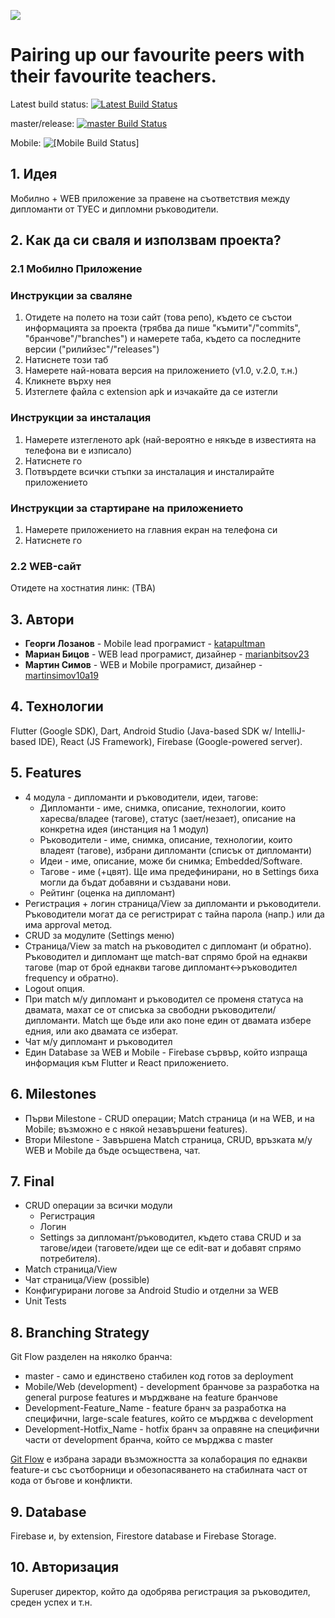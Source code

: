 ![](https://cdn.discordapp.com/attachments/570237847672586270/707178057961570324/Logo_Text.png)

# Pairing up our favourite peers with their favourite teachers.

Latest build status: [![Latest Build Status](https://app.bitrise.io/app/65f7e81df01f66b6/status.svg?token=N6j31UVCWpUMdM9_P9tSZQ)](https://app.bitrise.io/app/65f7e81df01f66b6)

master/release: [![master Build Status](https://app.bitrise.io/app/65f7e81df01f66b6/status.svg?token=N6j31UVCWpUMdM9_P9tSZQ&branch=master)](https://app.bitrise.io/app/65f7e81df01f66b6)

Mobile: ![[Mobile Build Status]](https://app.bitrise.io/app/65f7e81df01f66b6/status.svg?token=N6j31UVCWpUMdM9_P9tSZQ&branch=Mobile)

## 1.	 Идея
Мобилно + WEB приложение за правене на съответствия между дипломанти от ТУЕС и дипломни ръководители.

## 2. Как да си сваля и използвам проекта?

### 2.1 Мобилнo Приложение

### Инструкции за сваляне
1) Отидете на полето на този сайт (това репо), където се състои информацията за проекта (трябва да пише "къмити"/"commits", "бранчове"/"branches") и намерете таба, където са последните версии ("рилийзес"/"releases")
2) Натиснете този таб
3) Намерете най-новата версия на приложението (v1.0, v.2.0, т.н.)
4) Кликнете върху нея
5) Изтеглете файла с extension apk и изчакайте да се изтегли

### Инструкции за инсталация
1) Намерете изтегленото apk (най-вероятно е някъде в известията на телефона ви е изписало)
2) Натиснете го
3) Потвърдете всички стъпки за инсталация и инсталирайте приложението

### Инструкции за стартиране на приложението
1) Намерете приложението на главния екран на телефона си
2) Натиснете го

### 2.2 WEB-сайт
Отидете на хостнатия линк: (TBA)

## 3. Автори
* **Георги Лозанов** - Mobile lead програмист - [katapultman](https://github.com/katapultman)
* **Мариан Бицов** - WEB lead програмист, дизайнер - [marianbitsov23](https://github.com/marianbitsov23)
* **Мартин Симов** - WEB и Mobile програмист, дизайнер - [martinsimov10a19](https://github.com/martinsimov10a19)

## 4.	 Технологии 
Flutter (Google SDK), Dart, Android Studio (Java-based SDK w/ IntelliJ-based IDE), React (JS Framework), Firebase (Google-powered server).

## 5.	 Features
 * 4 модула - дипломанти и ръководители, идеи, тагове:
    * Дипломанти - име, снимка, описание, технологии, които харесва/владее (тагове), статус (зает/незает), описание на конкретна идея (инстанция на 1 модул)
    * Ръководители - име, снимка, описание, технологии, които владеят (тагове), избрани дипломанти (списък от дипломанти)
    * Идеи - име, описание, може би снимка; Embedded/Software.
    * Тагове - име (+цвят). Ще има предефинирани, но в Settings биха могли да бъдат добавяни и създавани нови.
    * Рейтинг (оценка на дипломант)
 * Регистрация + логин страница/View за дипломанти и ръководители. Ръководители могат да се регистрират с тайна парола (напр.) или да има approval метод.
 * CRUD за модулите (Settings меню)
 * Страница/View за match на ръководител с дипломант (и обратно). Ръководител и дипломант ще match-ват спрямо брой на еднакви тагове (map от брой еднакви тагове дипломант<->ръководител frequency и обратно).
 * Logout опция.
 * При match м/у дипломант и ръководител се променя статуса на двамата, махат се от списъка за свободни ръководители/дипломанти. Match ще бъде или ако поне един от двамата избере едния, или ако двамата се изберат.
 * Чат м/у дипломант и ръководител
 * Един Database за WEB и Mobile - Firebase сървър, който изпраща информация към Flutter и React приложението.

## 6.	 Milestones
  * Първи Milestone - CRUD операции; Match страница (и на WEB, и на Mobile; възможно е с някой незавършени features).
  * Втори Milestone - Завършена Match страница, CRUD, връзката м/у WEB и Mobile да бъде осъществена, чат.

## 7.	 Final
  * CRUD операции за всички модули
    *	Регистрация
    *	Логин
    * Settings за дипломант/ръководител, където става CRUD и за тагове/идеи  (таговете/идеи ще се edit-ват и добавят спрямо потребителя).
  *	Match страница/View
  *	Чат страница/View (possible)
  * Конфигурирани логове за Android Studio и отделни за WEB
  * Unit Tests

## 8.	 Branching Strategy
Git Flow разделен на няколко бранча:
 * master - само и единствено стабилен код готов за deployment
 * Mobile/Web (development) - development бранчове за разработка на general purpose features и мърджване на feature бранчове
 * Development-Feature_Name - feature бранч за разработка на специфични, large-scale features, който се мърджва с development
 * Development-Hotfix_Name - hotfix бранч за оправяне на специфични части от development бранча, който се мърджва с master
  
[Git Flow](https://www.atlassian.com/git/tutorials/comparing-workflows/gitflow-workflow) е избрана заради възможността за колаборация по еднакви feature-и със съотборници и обезопасяването на стабилната част от кода от бъгове и конфликти.
## 9.	Database
Firebase и, by extension, Firestore database и Firebase Storage.
## 10.	 Авторизация 
Superuser директор, който да одобрява регистрация за ръководител, среден успех и т.н.
